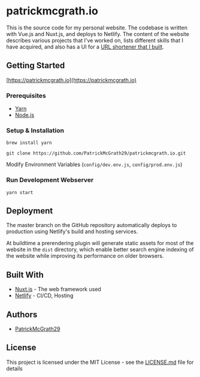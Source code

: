 # patrickmcgrath.io

This is the source code for my personal website. The codebase is written with Vue.js and Nuxt.js, and deploys to Netlify. The content of the website describes various projects that I've worked on, lists different skills that I have acquired, and also has a UI for a [URL shortener that I built](https://github.com/PatrickMcGrath29/stella).

## Getting Started

[https://patrickmcgrath.io](https://patrickmcgrath.io)

### Prerequisites

- [Yarn](https://yarnpkg.com/lang/en/)
- [Node.js](https://nodejs.org/en/)

### Setup & Installation

```
brew install yarn

git clone https://github.com/PatrickMcGrath29/patrickmcgrath.io.git
```

Modify Environment Variables (`config/dev.env.js`, `config/prod.env.js`)

### Run Development Webserver

```
yarn start
```

## Deployment

The master branch on the GitHub repository automatically deploys to production using Netlify's build and hosting services.

At buildtime a prerendering plugin will generate static assets for most of the website in the `dist` directory, which enable better search engine indexing of the website while improving its performance on older browsers.

## Built With

- [Nuxt.js](https://nuxtjs.org/) - The web framework used
- [Netlify](https://www.netlify.com/) - CI/CD, Hosting

## Authors

- [PatrickMcGrath29](https://github.com/PatrickMcGrath29)

## License

This project is licensed under the MIT License - see the [LICENSE.md](LICENSE.md) file for details
